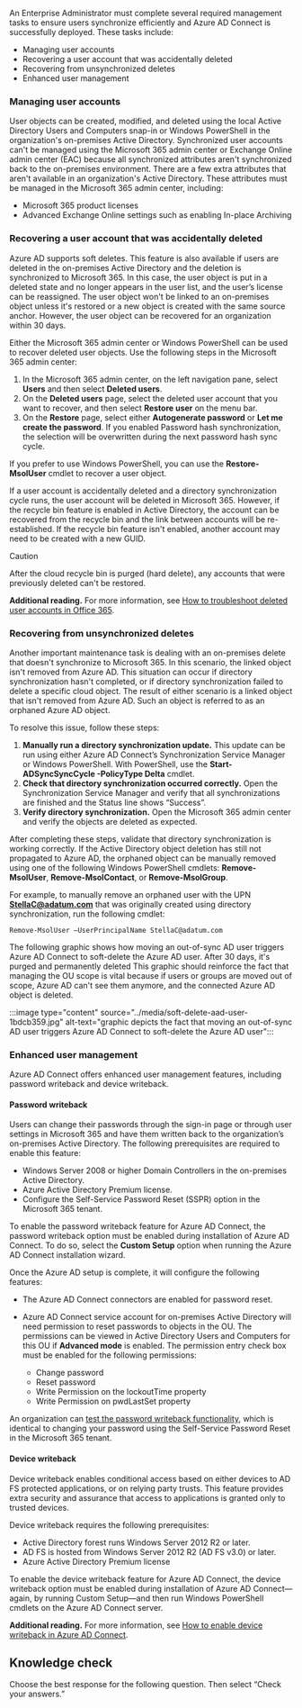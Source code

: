 An Enterprise Administrator must complete several required management tasks to ensure users synchronize efficiently and Azure AD Connect is successfully deployed. These tasks include:

 -  Managing user accounts
 -  Recovering a user account that was accidentally deleted
 -  Recovering from unsynchronized deletes
 -  Enhanced user management

### Managing user accounts

User objects can be created, modified, and deleted using the local Active Directory Users and Computers snap-in or Windows PowerShell in the organization's on-premises Active Directory. Synchronized user accounts can't be managed using the Microsoft 365 admin center or Exchange Online admin center (EAC) because all synchronized attributes aren't synchronized back to the on-premises environment. There are a few extra attributes that aren't available in an organization's Active Directory. These attributes must be managed in the Microsoft 365 admin center, including:

 -  Microsoft 365 product licenses
 -  Advanced Exchange Online settings such as enabling In-place Archiving

### Recovering a user account that was accidentally deleted

Azure AD supports soft deletes. This feature is also available if users are deleted in the on-premises Active Directory and the deletion is synchronized to Microsoft 365. In this case, the user object is put in a deleted state and no longer appears in the user list, and the user’s license can be reassigned. The user object won't be linked to an on-premises object unless it's restored or a new object is created with the same source anchor. However, the user object can be recovered for an organization within 30 days.

Either the Microsoft 365 admin center or Windows PowerShell can be used to recover deleted user objects. Use the following steps in the Microsoft 365 admin center:

1.  In the Microsoft 365 admin center, on the left navigation pane, select **Users** and then select **Deleted users**.
2.  On the **Deleted users** page, select the deleted user account that you want to recover, and then select **Restore user** on the menu bar.
3.  On the **Restore** page, select either **Autogenerate password** or **Let me create the password**. If you enabled Password hash synchronization, the selection will be overwritten during the next password hash sync cycle.

If you prefer to use Windows PowerShell, you can use the **Restore-MsolUser** cmdlet to recover a user object.

If a user account is accidentally deleted and a directory synchronization cycle runs, the user account will be deleted in Microsoft 365. However, if the recycle bin feature is enabled in Active Directory, the account can be recovered from the recycle bin and the link between accounts will be re-established. If the recycle bin feature isn't enabled, another account may need to be created with a new GUID.

> [!CAUTION]
> After the cloud recycle bin is purged (hard delete), any accounts that were previously deleted can't be restored.

**Additional reading.** For more information, see [How to troubleshoot deleted user accounts in Office 365](https://aka.ms/cmof9n?azure-portal=true).

### Recovering from unsynchronized deletes

Another important maintenance task is dealing with an on-premises delete that doesn't synchronize to Microsoft 365. In this scenario, the linked object isn't removed from Azure AD. This situation can occur if directory synchronization hasn't completed, or if directory synchronization failed to delete a specific cloud object. The result of either scenario is a linked object that isn't removed from Azure AD. Such an object is referred to as an orphaned Azure AD object.

To resolve this issue, follow these steps:

1.  **Manually run a directory synchronization update.** This update can be run using either Azure AD Connect’s Synchronization Service Manager or Windows PowerShell. With PowerShell, use the **Start-ADSyncSyncCycle -PolicyType Delta** cmdlet.
2.  **Check that directory synchronization occurred correctly.** Open the Synchronization Service Manager and verify that all synchronizations are finished and the Status line shows “Success”.
3.  **Verify directory synchronization.** Open the Microsoft 365 admin center and verify the objects are deleted as expected.

After completing these steps, validate that directory synchronization is working correctly. If the Active Directory object deletion has still not propagated to Azure AD, the orphaned object can be manually removed using one of the following Windows PowerShell cmdlets: **Remove-MsolUser**, **Remove-MsolContact**, or **Remove-MsolGroup**.

For example, to manually remove an orphaned user with the UPN **StellaC@adatum.com** that was originally created using directory synchronization, run the following cmdlet:

```
Remove-MsolUser –UserPrincipalName StellaC@adatum.com
```

The following graphic shows how moving an out-of-sync AD user triggers Azure AD Connect to soft-delete the Azure AD user. After 30 days, it's purged and permanently deleted This graphic should reinforce the fact that managing the OU scope is vital because if users or groups are moved out of scope, Azure AD can't see them anymore, and the connected Azure AD object is deleted.

:::image type="content" source="../media/soft-delete-aad-user-1bdcb359.jpg" alt-text="graphic depicts the fact that moving an out-of-sync AD user triggers Azure AD Connect to soft-delete the Azure AD user":::


### Enhanced user management

Azure AD Connect offers enhanced user management features, including password writeback and device writeback.

#### Password writeback

Users can change their passwords through the sign-in page or through user settings in Microsoft 365 and have them written back to the organization’s on-premises Active Directory. The following prerequisites are required to enable this feature:

 -  Windows Server 2008 or higher Domain Controllers in the on-premises Active Directory. 
 -  Azure Active Directory Premium license.
 -  Configure the Self-Service Password Reset (SSPR) option in the Microsoft 365 tenant.

To enable the password writeback feature for Azure AD Connect, the password writeback option must be enabled during installation of Azure AD Connect. To do so, select the **Custom Setup** option when running the Azure AD Connect installation wizard.

Once the Azure AD setup is complete, it will configure the following features:

 -  The Azure AD Connect connectors are enabled for password reset.
 -  Azure AD Connect service account for on-premises Active Directory will need permission to reset passwords to objects in the OU. The permissions can be viewed in Active Directory Users and Computers for this OU if **Advanced mode** is enabled. The permission entry check box must be enabled for the following permissions:
    
     -  Change password
     -  Reset password
     -  Write Permission on the lockoutTime property
     -  Write Permission on pwdLastSet property

An organization can [test the password writeback functionality](https://passwordreset.microsoftonline.com/?azure-portal=true), which is identical to changing your password using the Self-Service Password Reset in the Microsoft 365 tenant.

#### Device writeback

Device writeback enables conditional access based on either devices to AD FS protected applications, or on relying party trusts. This feature provides extra security and assurance that access to applications is granted only to trusted devices.

Device writeback requires the following prerequisites:

 -  Active Directory forest runs Windows Server 2012 R2 or later.
 -  AD FS is hosted from Windows Server 2012 R2 (AD FS v3.0) or later.
 -  Azure Active Directory Premium license

To enable the device writeback feature for Azure AD Connect, the device writeback option must be enabled during installation of Azure AD Connect—again, by running Custom Setup—and then run Windows PowerShell cmdlets on the Azure AD Connect server.

**Additional reading.** For more information, see [How to enable device writeback in Azure AD Connect](/azure/active-directory/connect/active-directory-aadconnect-feature-device-writeback).

## Knowledge check

Choose the best response for the following question. Then select “Check your answers.”